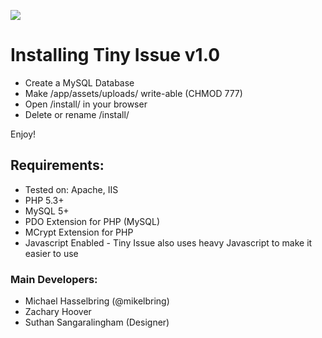 ![](http://tinyissue.com/assets/images/giant-preview.png)

# Installing Tiny Issue v1.0

* Create a MySQL Database
* Make /app/assets/uploads/ write-able (CHMOD 777)
* Open /install/ in your browser
* Delete or rename /install/

Enjoy!

## Requirements:

* Tested on: Apache, IIS
* PHP 5.3+
* MySQL 5+
* PDO Extension for PHP (MySQL)
* MCrypt Extension for PHP
* Javascript Enabled - Tiny Issue also uses heavy Javascript to make it easier to use

### Main Developers:

* Michael Hasselbring (@mikelbring)
* Zachary Hoover
* Suthan Sangaralingham (Designer)